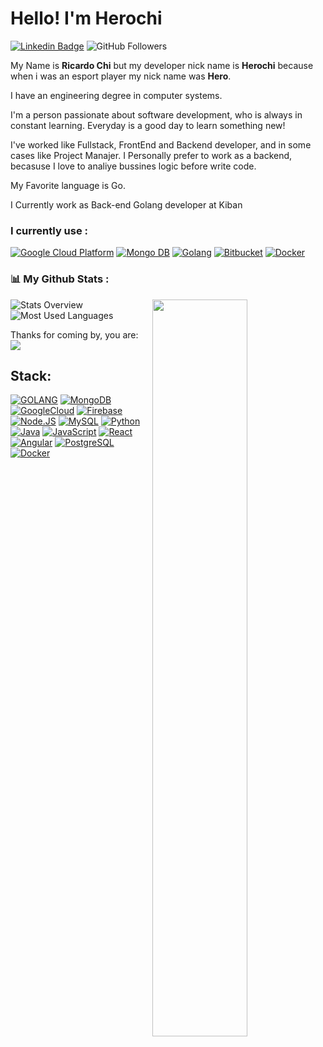 # Hello! I'm Herochi
[![Linkedin Badge](https://img.shields.io/badge/-ricardochi-blue?style=flat&logo=Linkedin&logoColor=white&link=https://www.linkedin.com/in/ricardo-emmanuel-chi-flores-b11412211/)](https://www.linkedin.com/in/ricardo-emmanuel-chi-flores-b11412211/)
![GitHub Followers](https://img.shields.io/github/followers/herochi?style=social)

My Name is <b>Ricardo Chi</b> but my developer nick name is <b>Herochi</b> because when i was an esport player my nick name was <b>Hero</b>.

I have an engineering degree in computer systems.

I'm a person passionate about software development, who is always in constant learning. Everyday is a good day to learn something new!

I've worked like Fullstack, FrontEnd and Backend developer, and in some cases like Project Manajer. I Personally prefer to work as a backend, becasuse I love to analiye bussines logic before write code.

My Favorite language is Go.

I Currently work as Back-end Golang developer at Kiban

<h3>  I currently use : </h3>
<p>
  <a href="https://cloud.google.com/" ><img alt="Google Cloud Platform" src="https://img.shields.io/badge/-Google_Cloud_Platform-1a73e8?style=flat-square&logo=google-cloud&logoColor=white" /></a>
  <a href="https://www.mongodb.com/es" ><img alt="Mongo DB" src="https://img.shields.io/badge/MongoDB-47A248?style=for-flat-square&logo=mongodb&logoColor=white" /></a>
  <a href="https://golang.google.cn/" ><img alt="Golang" src="https://img.shields.io/badge/Golang-007396?style=flat-square&logo=go&logoColor=white" /></a>
  <a href="https://bitbucket.org/" ><img alt="Bitbucket" src="https://img.shields.io/badge/-Bitbucket-1a73e6?style=flat-square&logo=bitbucket&logoColor=white" /></a>
    <a href="https://www.docker.com/" ><img alt="Docker" src="https://img.shields.io/badge/-Docker-1a73e6?style=flat-square&logo=docker&logoColor=white" /></a>
</p>

<h3> 📊 My Github Stats : </h3>

<a href="https://www.kiban.com/">
  <img src="https://user-images.githubusercontent.com/9059670/215300675-9dae9f85-f51f-4ba4-83df-b1712f149846.gif" width="55%" align="right"/>
</a>

![Stats Overview](https://github.com/herochi/github-stats-transparent/blob/output/generated/overview.svg)
![Most Used Languages](https://raw.githubusercontent.com/herochi/github-stats-transparent/output/generated/languages.svg)

Thanks for coming by, you are: ![](https://visitor-badge.glitch.me/badge?page_id=herochi&left_color=purple&right_color=purple)


## Stack:
[![GOLANG](https://img.shields.io/badge/Golang-007396?style=for-the-badge&logo=go&logoColor=white&labelColor=202020)]()
[![MongoDB](https://img.shields.io/badge/MongoDB-47A248?style=for-the-badge&logo=mongodb&logoColor=white&labelColor=101010)]()
[![GoogleCloud](https://img.shields.io/badge/-Google_Cloud_Platform-1a73e8?style=for-the-badge&logo=google-cloud&logoColor=white&labelColor=101010)]()
[![Firebase](https://img.shields.io/badge/Firebase-FFCA28?style=for-the-badge&logo=firebase&logoColor=white&labelColor=101010)]()
[![Node.JS](https://img.shields.io/badge/Node.JS-339933?style=for-the-badge&logo=node.js&logoColor=white&labelColor=101010)]()
[![MySQL](https://img.shields.io/badge/MySQL-4479A1?style=for-the-badge&logo=mysql&logoColor=white&labelColor=101010)]()
[![Python](https://img.shields.io/badge/Python-4479A1?style=for-the-badge&logo=python&logoColor=white&labelColor=101010)]()
[![Java](https://img.shields.io/badge/Java-ED8B00?style=for-the-badge&logo=openjdk&logoColor=white&labelColor=101010)]()
[![JavaScript](https://img.shields.io/badge/JavaScript-F7DF1E?style=for-the-badge&logo=javascript&logoColor=white&labelColor=101010)]()
[![React](https://img.shields.io/badge/React-232F3E?style=for-the-badge&logo=react&logoColor=white&labelColor=202020)]()
[![Angular](https://img.shields.io/badge/Angular-232F3E?style=for-the-badge&logo=angular&logoColor=red&labelColor=202020)]()
[![PostgreSQL](https://img.shields.io/badge/PostgreSQL-232F3E?style=for-the-badge&logo=postgresql&logoColor=red&labelColor=202020)]()
[![Docker](https://img.shields.io/badge/Docker-232F3E?style=for-the-badge&logo=docker&logoColor=blue&labelColor=202020)]()
